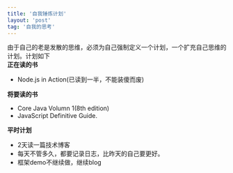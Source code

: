 ```yaml
---
title: '自我锤炼计划'
layout: 'post'
tag: '自我的思考'
---
```


由于自己的老是发散的思维，必须为自己强制定义一个计划，一个扩充自己思维的计划。计划如下  
**正在读的书**

*	Node.js in Action(已读到一半，不能装傻而废)

**将要读的书**

*	Core Java Volumn 1(8th edition)
*	JavaScript Definitive Guide.

**平时计划**

*	2天读一篇技术博客
*	每天不管多久，都要记录日志，比昨天的自己要更好。
*	框架demo不继续做，继续blog
